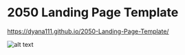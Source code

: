 # 2050 Landing Page Template 
https://dyana111.github.io/2050-Landing-Page-Template/


![alt text](https://github.com/Dyana111/2050-Landing-Page-Template/blob/main/screen-shot.png)
